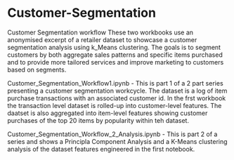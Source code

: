 # Customer-Segmentation
Customer Segmentation workflow
These two workbooks use an anonymised excerpt of a retailer dataset to showcase a customer segmentation analysis using k_Means clustering.
The goals is to segment customers by both aggregate sales patterns and specific items purchased and to provide more tailored services and improve marketing to customers based on segments.

Customer_Segmentation_Workflow1.ipynb -   This is part 1 of a 2 part series presenting a customer segmentation workcycle. 
The dataset is a log of item purchase transactions with an associated customer id. In the frst workbook the transaction level 
dataset is rolled-up into customer-level features. The daatset is also aggregated into item-level features showing customer 
purchases of the top 20 items by popularity within teh dataset.

Customer_Segmentation_Workflow_2_Analysis.ipynb -  This is part 2 of a series and shows a Principla Component Analysis and a K-Means 
clustering analysis of the dataset features engineered in the first notebook.




